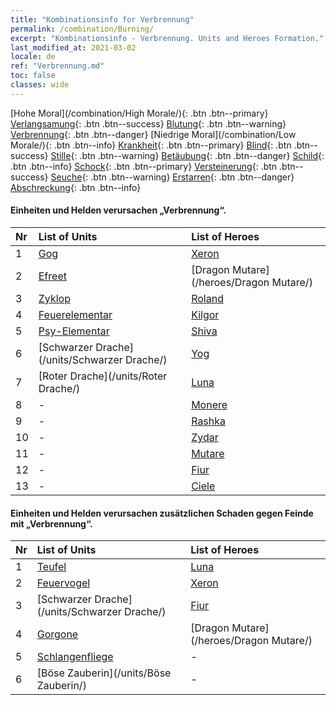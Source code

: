 ```yaml
---
title: "Kombinationsinfo for Verbrennung"
permalink: /combination/Burning/
excerpt: "Kombinationsinfo - Verbrennung. Units and Heroes Formation."
last_modified_at: 2021-03-02
locale: de
ref: "Verbrennung.md"
toc: false
classes: wide
---
```


  [Hohe Moral](/combination/High Morale/){: .btn .btn--primary} [Verlangsamung](/combination/Slow/){: .btn .btn--success} [Blutung](/combination/Bleeding/){: .btn .btn--warning} [Verbrennung](/combination/Burning/){: .btn .btn--danger} [Niedrige Moral](/combination/Low Morale/){: .btn .btn--info} [Krankheit](/combination/Disease/){: .btn .btn--primary} [Blind](/combination/Blind/){: .btn .btn--success} [Stille](/combination/Silence/){: .btn .btn--warning} [Betäubung](/combination/Stun/){: .btn .btn--danger} [Schild](/combination/Shield/){: .btn .btn--info} [Schock](/combination/Static/){: .btn .btn--primary} [Versteinerung](/combination/Petrify/){: .btn .btn--success} [Seuche](/combination/Plague/){: .btn .btn--warning} [Erstarren](/combination/Freeze/){: .btn .btn--danger} [Abschreckung](/combination/Deterrence/){: .btn .btn--info} 


#### Einheiten und Helden verursachen „Verbrennung“.

  | Nr |  List of Units  | List of Heroes | 
  |:---|:----------------|:---------------| 
  | 1 | [Gog](/units/Gog/) | [Xeron](/heroes/Xeron/) |
  | 2 | [Efreet](/units/Efreet/) | [Dragon Mutare](/heroes/Dragon Mutare/) |
  | 3 | [Zyklop](/units/Zyklop/) | [Roland](/heroes/Roland/) |
  | 4 | [Feuerelementar](/units/Feuerelementar/) | [Kilgor](/heroes/Kilgor/) |
  | 5 | [Psy-Elementar](/units/Psy-Elementar/) | [Shiva](/heroes/Shiva/) |
  | 6 | [Schwarzer Drache](/units/Schwarzer Drache/) | [Yog](/heroes/Yog/) |
  | 7 | [Roter Drache](/units/Roter Drache/) | [Luna](/heroes/Luna/) |
  | 8 | - | [Monere](/heroes/Monere/) |
  | 9 | - | [Rashka](/heroes/Rashka/) |
  | 10 | - | [Zydar](/heroes/Zydar/) |
  | 11 | - | [Mutare](/heroes/Mutare/) |
  | 12 | - | [Fiur](/heroes/Fiur/) |
  | 13 | - | [Ciele](/heroes/Ciele/) |


#### Einheiten und Helden verursachen zusätzlichen Schaden gegen Feinde mit „Verbrennung“.

  | Nr |  List of Units  | List of Heroes | 
  |:---|:----------------|:---------------| 
  | 1 | [Teufel](/units/Teufel/) | [Luna](/heroes/Luna/) |
  | 2 | [Feuervogel](/units/Feuervogel/) | [Xeron](/heroes/Xeron/) |
  | 3 | [Schwarzer Drache](/units/Schwarzer Drache/) | [Fiur](/heroes/Fiur/) |
  | 4 | [Gorgone](/units/Gorgone/) | [Dragon Mutare](/heroes/Dragon Mutare/) |
  | 5 | [Schlangenfliege](/units/Schlangenfliege/) | - |
  | 6 | [Böse Zauberin](/units/Böse Zauberin/) | - |
